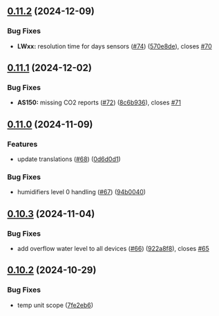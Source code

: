 ## [0.11.2](https://github.com/Michsior14/ha-venta/compare/v0.11.1...v0.11.2) (2024-12-09)


### Bug Fixes

* **LWxx:** resolution time for days sensors ([#74](https://github.com/Michsior14/ha-venta/issues/74)) ([570e8de](https://github.com/Michsior14/ha-venta/commit/570e8de534c75ca0355a5fba520dbcb96dace5da)), closes [#70](https://github.com/Michsior14/ha-venta/issues/70)

## [0.11.1](https://github.com/Michsior14/ha-venta/compare/v0.11.0...v0.11.1) (2024-12-02)


### Bug Fixes

* **AS150:** missing CO2 reports ([#72](https://github.com/Michsior14/ha-venta/issues/72)) ([8c6b936](https://github.com/Michsior14/ha-venta/commit/8c6b93688828faf1a671233dd6c0a25c2a21b23d)), closes [#71](https://github.com/Michsior14/ha-venta/issues/71)

## [0.11.0](https://github.com/Michsior14/ha-venta/compare/v0.10.3...v0.11.0) (2024-11-09)


### Features

* update translations ([#68](https://github.com/Michsior14/ha-venta/issues/68)) ([0d6d0d1](https://github.com/Michsior14/ha-venta/commit/0d6d0d17c148d31e7c59e0716914cd581bfc1656))


### Bug Fixes

* humidifiers level 0 handling ([#67](https://github.com/Michsior14/ha-venta/issues/67)) ([94b0040](https://github.com/Michsior14/ha-venta/commit/94b00400c205a820218492546178c11d10866dc2))

## [0.10.3](https://github.com/Michsior14/ha-venta/compare/v0.10.2...v0.10.3) (2024-11-04)


### Bug Fixes

* add overflow water level to all devices ([#66](https://github.com/Michsior14/ha-venta/issues/66)) ([922a8f8](https://github.com/Michsior14/ha-venta/commit/922a8f89b614827a0a64abdbb5c9a9b6d8cd3b31)), closes [#65](https://github.com/Michsior14/ha-venta/issues/65)

## [0.10.2](https://github.com/Michsior14/ha-venta/compare/v0.10.1...v0.10.2) (2024-10-29)


### Bug Fixes

* temp unit scope ([7fe2eb6](https://github.com/Michsior14/ha-venta/commit/7fe2eb6a0923ddc741c11ef883a0a809a8cd96ce))

